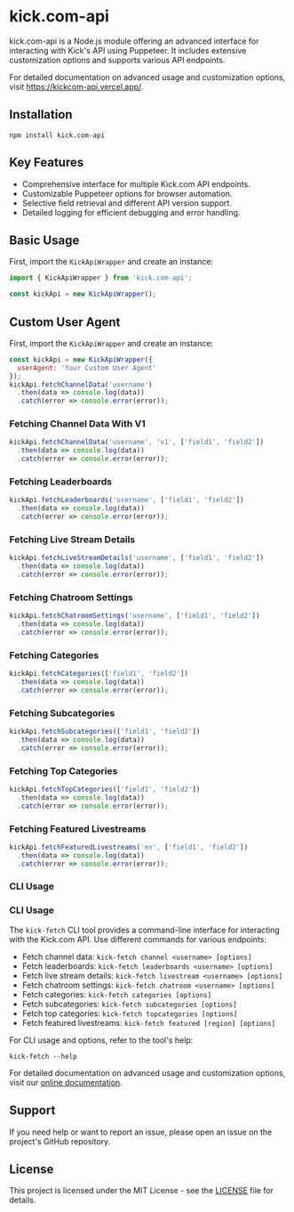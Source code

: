 # kick.com-api

kick.com-api is a Node.js module offering an advanced interface for interacting with Kick's API using Puppeteer. It includes extensive customization options and supports various API endpoints.

For detailed documentation on advanced usage and customization options, visit https://kickcom-api.vercel.app/.

## Installation

```shell
npm install kick.com-api
```

## Key Features

- Comprehensive interface for multiple Kick.com API endpoints.
- Customizable Puppeteer options for browser automation.
- Selective field retrieval and different API version support.
- Detailed logging for efficient debugging and error handling.

## Basic Usage

First, import the `KickApiWrapper` and create an instance:

```javascript
import { KickApiWrapper } from 'kick.com-api';

const kickApi = new KickApiWrapper();
```

## Custom User Agent

First, import the `KickApiWrapper` and create an instance:

```javascript
const kickApi = new KickApiWrapper({
  userAgent: 'Your Custom User Agent'
});
kickApi.fetchChannelData('username')
  .then(data => console.log(data))
  .catch(error => console.error(error));
```

### Fetching Channel Data With V1

```javascript
kickApi.fetchChannelData('username', 'v1', ['field1', 'field2'])
  .then(data => console.log(data))
  .catch(error => console.error(error));
```

### Fetching Leaderboards

```javascript
kickApi.fetchLeaderboards('username', ['field1', 'field2'])
  .then(data => console.log(data))
  .catch(error => console.error(error));
```

### Fetching Live Stream Details

```javascript
kickApi.fetchLiveStreamDetails('username', ['field1', 'field2'])
  .then(data => console.log(data))
  .catch(error => console.error(error));
```

### Fetching Chatroom Settings

```javascript
kickApi.fetchChatroomSettings('username', ['field1', 'field2'])
  .then(data => console.log(data))
  .catch(error => console.error(error));
```

### Fetching Categories

```javascript
kickApi.fetchCategories(['field1', 'field2'])
  .then(data => console.log(data))
  .catch(error => console.error(error));
```

### Fetching Subcategories

```javascript
kickApi.fetchSubcategories(['field1', 'field2'])
  .then(data => console.log(data))
  .catch(error => console.error(error));
```

### Fetching Top Categories

```javascript
kickApi.fetchTopCategories(['field1', 'field2'])
  .then(data => console.log(data))
  .catch(error => console.error(error));
```

### Fetching Featured Livestreams

```javascript
kickApi.fetchFeaturedLivestreams('en', ['field1', 'field2'])
  .then(data => console.log(data))
  .catch(error => console.error(error));
```

### CLI Usage

### CLI Usage

The `kick-fetch` CLI tool provides a command-line interface for interacting with the Kick.com API. Use different commands for various endpoints:

- Fetch channel data: `kick-fetch channel <username> [options]`
- Fetch leaderboards: `kick-fetch leaderboards <username> [options]`
- Fetch live stream details: `kick-fetch livestream <username> [options]`
- Fetch chatroom settings: `kick-fetch chatroom <username> [options]`
- Fetch categories: `kick-fetch categories [options]`
- Fetch subcategories: `kick-fetch subcategories [options]`
- Fetch top categories: `kick-fetch topcategories [options]`
- Fetch featured livestreams: `kick-fetch featured [region] [options]`

For CLI usage and options, refer to the tool's help:

```shell
kick-fetch --help
```

For detailed documentation on advanced usage and customization options, visit our [online documentation](https://kickcom-api.vercel.app/).

## Support

If you need help or want to report an issue, please open an issue on the project's GitHub repository.

## License

This project is licensed under the MIT License - see the [LICENSE](./LICENSE) file for details.
